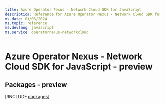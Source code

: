 ```yaml
---
title: Azure Operator Nexus - Network Cloud SDK for JavaScript
description: Reference for Azure Operator Nexus - Network Cloud SDK for JavaScript
ms.date: 03/06/2024
ms.topic: reference
ms.devlang: javascript
ms.service: operatornexus-networkcloud
---
```

# Azure Operator Nexus - Network Cloud SDK for JavaScript - preview
## Packages - preview
[!INCLUDE [packages](operator-nexus---network-cloud-index.md)]